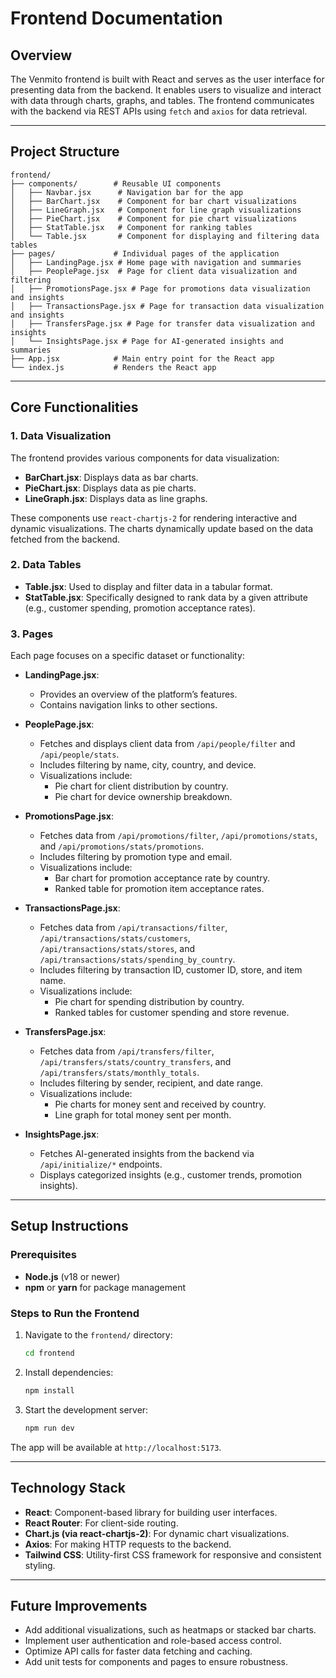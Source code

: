 # Frontend Documentation

## Overview

The Venmito frontend is built with React and serves as the user interface for presenting data from the backend. It enables users to visualize and interact with data through charts, graphs, and tables. The frontend communicates with the backend via REST APIs using `fetch` and `axios` for data retrieval.

---

## Project Structure

```
frontend/
├── components/        # Reusable UI components
│   ├── Navbar.jsx      # Navigation bar for the app
│   ├── BarChart.jsx    # Component for bar chart visualizations
│   ├── LineGraph.jsx   # Component for line graph visualizations
│   ├── PieChart.jsx    # Component for pie chart visualizations
│   ├── StatTable.jsx   # Component for ranking tables
│   └── Table.jsx       # Component for displaying and filtering data tables
├── pages/             # Individual pages of the application
│   ├── LandingPage.jsx # Home page with navigation and summaries
│   ├── PeoplePage.jsx  # Page for client data visualization and filtering
│   ├── PromotionsPage.jsx # Page for promotions data visualization and insights
│   ├── TransactionsPage.jsx # Page for transaction data visualization and insights
│   ├── TransfersPage.jsx # Page for transfer data visualization and insights
│   └── InsightsPage.jsx # Page for AI-generated insights and summaries
├── App.jsx            # Main entry point for the React app
└── index.js           # Renders the React app
```

---

## Core Functionalities

### 1. **Data Visualization**
The frontend provides various components for data visualization:
- **BarChart.jsx**: Displays data as bar charts.
- **PieChart.jsx**: Displays data as pie charts.
- **LineGraph.jsx**: Displays data as line graphs.

These components use `react-chartjs-2` for rendering interactive and dynamic visualizations. The charts dynamically update based on the data fetched from the backend.

### 2. **Data Tables**
- **Table.jsx**: Used to display and filter data in a tabular format.
- **StatTable.jsx**: Specifically designed to rank data by a given attribute (e.g., customer spending, promotion acceptance rates).

### 3. **Pages**
Each page focuses on a specific dataset or functionality:
- **LandingPage.jsx**:
  - Provides an overview of the platform’s features.
  - Contains navigation links to other sections.

- **PeoplePage.jsx**:
  - Fetches and displays client data from `/api/people/filter` and `/api/people/stats`.
  - Includes filtering by name, city, country, and device.
  - Visualizations include:
    - Pie chart for client distribution by country.
    - Pie chart for device ownership breakdown.

- **PromotionsPage.jsx**:
  - Fetches data from `/api/promotions/filter`, `/api/promotions/stats`, and `/api/promotions/stats/promotions`.
  - Includes filtering by promotion type and email.
  - Visualizations include:
    - Bar chart for promotion acceptance rate by country.
    - Ranked table for promotion item acceptance rates.

- **TransactionsPage.jsx**:
  - Fetches data from `/api/transactions/filter`, `/api/transactions/stats/customers`, `/api/transactions/stats/stores`, and `/api/transactions/stats/spending_by_country`.
  - Includes filtering by transaction ID, customer ID, store, and item name.
  - Visualizations include:
    - Pie chart for spending distribution by country.
    - Ranked tables for customer spending and store revenue.

- **TransfersPage.jsx**:
  - Fetches data from `/api/transfers/filter`, `/api/transfers/stats/country_transfers`, and `/api/transfers/stats/monthly_totals`.
  - Includes filtering by sender, recipient, and date range.
  - Visualizations include:
    - Pie charts for money sent and received by country.
    - Line graph for total money sent per month.

- **InsightsPage.jsx**:
  - Fetches AI-generated insights from the backend via `/api/initialize/*` endpoints.
  - Displays categorized insights (e.g., customer trends, promotion insights).

---

## Setup Instructions

### Prerequisites
- **Node.js** (v18 or newer)
- **npm** or **yarn** for package management

### Steps to Run the Frontend
1. Navigate to the `frontend/` directory:
   ```bash
   cd frontend
   ```
2. Install dependencies:
   ```bash
   npm install
   ```
3. Start the development server:
   ```bash
   npm run dev
   ```

The app will be available at `http://localhost:5173`.

---

## Technology Stack

- **React**: Component-based library for building user interfaces.
- **React Router**: For client-side routing.
- **Chart.js (via react-chartjs-2)**: For dynamic chart visualizations.
- **Axios**: For making HTTP requests to the backend.
- **Tailwind CSS**: Utility-first CSS framework for responsive and consistent styling.

---

## Future Improvements

- Add additional visualizations, such as heatmaps or stacked bar charts.
- Implement user authentication and role-based access control.
- Optimize API calls for faster data fetching and caching.
- Add unit tests for components and pages to ensure robustness.
